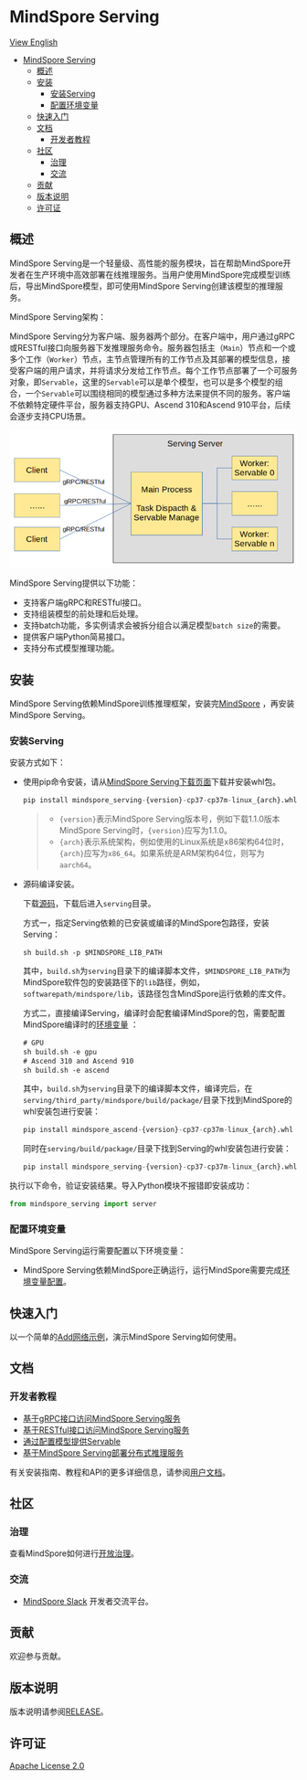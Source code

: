 # MindSpore Serving

[View English](./README.md)

<!-- TOC -->

- [MindSpore Serving](#mindspore-serving)
    - [概述](#概述)
    - [安装](#安装)
        - [安装Serving](#安装serving)
        - [配置环境变量](#配置环境变量)
    - [快速入门](#快速入门)
    - [文档](#文档)
        - [开发者教程](#开发者教程)
    - [社区](#社区)
        - [治理](#治理)
        - [交流](#交流)
    - [贡献](#贡献)
    - [版本说明](#版本说明)
    - [许可证](#许可证)

<!-- /TOC -->

## 概述

MindSpore Serving是一个轻量级、高性能的服务模块，旨在帮助MindSpore开发者在生产环境中高效部署在线推理服务。当用户使用MindSpore完成模型训练后，导出MindSpore模型，即可使用MindSpore Serving创建该模型的推理服务。  

MindSpore Serving架构：

MindSpore Serving分为客户端、服务器两个部分。在客户端中，用户通过gRPC或RESTful接口向服务器下发推理服务命令。服务器包括主（`Main`）节点和一个或多个工作（`Worker`）节点，主节点管理所有的工作节点及其部署的模型信息，接受客户端的用户请求，并将请求分发给工作节点。每个工作节点部署了一个可服务对象，即`Servable`，这里的`Servable`可以是单个模型，也可以是多个模型的组合，一个`Servable`可以围绕相同的模型通过多种方法来提供不同的服务。客户端不依赖特定硬件平台，服务器支持GPU、Ascend 310和Ascend 910平台，后续会逐步支持CPU场景。  

<img src="docs/architecture.png" alt="MindSpore Architecture" width="600"/>

MindSpore Serving提供以下功能：

- 支持客户端gRPC和RESTful接口。
- 支持组装模型的前处理和后处理。
- 支持batch功能，多实例请求会被拆分组合以满足模型`batch size`的需要。
- 提供客户端Python简易接口。
- 支持分布式模型推理功能。

## 安装

MindSpore Serving依赖MindSpore训练推理框架，安装完[MindSpore](https://gitee.com/mindspore/mindspore#%E5%AE%89%E8%A3%85) ，再安装MindSpore Serving。

### 安装Serving

安装方式如下：

- 使用pip命令安装，请从[MindSpore Serving下载页面](https://www.mindspore.cn/versions)下载并安装whl包。

    ```python
    pip install mindspore_serving-{version}-cp37-cp37m-linux_{arch}.whl
    ```

    > - `{version}`表示MindSpore Serving版本号，例如下载1.1.0版本MindSpore Serving时，`{version}`应写为1.1.0。
    > - `{arch}`表示系统架构，例如使用的Linux系统是x86架构64位时，`{arch}`应写为`x86_64`。如果系统是ARM架构64位，则写为`aarch64`。

- 源码编译安装。

    下载[源码](https://gitee.com/mindspore/serving)，下载后进入`serving`目录。

    方式一，指定Serving依赖的已安装或编译的MindSpore包路径，安装Serving：

    ```shell
    sh build.sh -p $MINDSPORE_LIB_PATH
    ```

    其中，`build.sh`为`serving`目录下的编译脚本文件，`$MINDSPORE_LIB_PATH`为MindSpore软件包的安装路径下的`lib`路径，例如，`softwarepath/mindspore/lib`，该路径包含MindSpore运行依赖的库文件。

    方式二，直接编译Serving，编译时会配套编译MindSpore的包，需要配置MindSpore编译时的[环境变量](https://gitee.com/mindspore/docs/blob/master/install/mindspore_ascend_install_source.md#配置环境变量) ：

    ```shell
    # GPU
    sh build.sh -e gpu
    # Ascend 310 and Ascend 910
    sh build.sh -e ascend
    ```

    其中，`build.sh`为`serving`目录下的编译脚本文件，编译完后，在`serving/third_party/mindspore/build/package/`目录下找到MindSpore的whl安装包进行安装：

    ```python
    pip install mindspore_ascend-{version}-cp37-cp37m-linux_{arch}.whl
    ```

    同时在`serving/build/package/`目录下找到Serving的whl安装包进行安装：

    ```python
    pip install mindspore_serving-{version}-cp37-cp37m-linux_{arch}.whl
    ```

执行以下命令，验证安装结果。导入Python模块不报错即安装成功：

```python
from mindspore_serving import server
```

### 配置环境变量

MindSpore Serving运行需要配置以下环境变量：

- MindSpore Serving依赖MindSpore正确运行，运行MindSpore需要完成[环境变量配置](https://gitee.com/mindspore/docs/blob/master/install/mindspore_ascend_install_pip.md#%E9%85%8D%E7%BD%AE%E7%8E%AF%E5%A2%83%E5%8F%98%E9%87%8F)。

## 快速入门

以一个简单的[Add网络示例](https://www.mindspore.cn/tutorial/inference/zh-CN/master/serving_example.html)，演示MindSpore Serving如何使用。

## 文档

### 开发者教程

- [基于gRPC接口访问MindSpore Serving服务](https://www.mindspore.cn/tutorial/inference/zh-CN/master/serving_grpc.html)
- [基于RESTful接口访问MindSpore Serving服务](https://www.mindspore.cn/tutorial/inference/zh-CN/master/serving_restful.html)
- [通过配置模型提供Servable](https://www.mindspore.cn/tutorial/inference/zh-CN/master/serving_model.html)
- [基于MindSpore Serving部署分布式推理服务](https://www.mindspore.cn/tutorial/inference/zh-CN/master/serving_distributed_example.html)

有关安装指南、教程和API的更多详细信息，请参阅[用户文档](https://www.mindspore.cn/doc/api_python/zh-CN/master/index.html)。

## 社区

### 治理

查看MindSpore如何进行[开放治理](https://gitee.com/mindspore/community/blob/master/governance.md)。

### 交流

- [MindSpore Slack](https://join.slack.com/t/mindspore/shared_invite/zt-dgk65rli-3ex4xvS4wHX7UDmsQmfu8w) 开发者交流平台。

## 贡献

欢迎参与贡献。

## 版本说明

版本说明请参阅[RELEASE](RELEASE.md)。

## 许可证

[Apache License 2.0](LICENSE)
